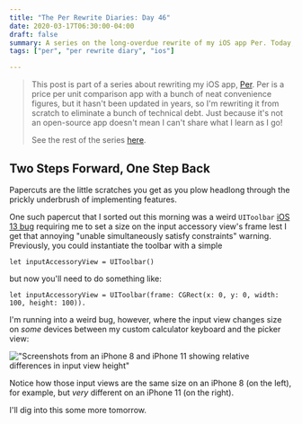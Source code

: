 ```yaml
---
title: "The Per Rewrite Diaries: Day 46"
date: 2020-03-17T06:30:00-04:00
draft: false
summary: A series on the long-overdue rewrite of my iOS app Per. Today, I gestart working on some input view oddities.
tags: ["per", "per rewrite diary", "ios"]

---
```


> This post is part of a series about rewriting my iOS app, [Per](https://droppedbits.com/apps/per). Per is a price per unit comparison app with a bunch of neat convenience figures, but it hasn't been updated in years, so I'm rewriting it from scratch to eliminate a bunch of technical debt. Just because it's not an open-source app doesn't mean I can't share what I learn as I go!
> 
> See the rest of the series [here](/tags/per-rewrite-diary/).

## Two Steps Forward, One Step Back

Papercuts are the little scratches you get as you plow headlong through the prickly underbrush of implementing features.

One such papercut that I sorted out this morning was a weird `UIToolbar` [iOS 13 bug] requiring me to set a size on the input accessory view's frame lest I get that annoying "unable simultaneously satisfy constraints" warning. Previously, you could instantiate the toolbar with a simple

```
let inputAccessoryView = UIToolbar()
```

but now you'll need to do something like:

```
let inputAccessoryView = UIToolbar(frame: CGRect(x: 0, y: 0, width: 100, height: 100)).
```

I'm running into a weird bug, however, where the input view changes size on _some_ devices between my custom calculator keyboard and the picker view:

!["Screenshots from an iPhone 8 and iPhone 11 showing relative differences in input view height"](/images/2020-03-17/input-view-bug.png)

Notice how those input views are the same size on an iPhone 8 (on the left), for example, but _very_ different on an iPhone 11 (on the right).

I'll dig into this some more tomorrow.

[iOS 13 bug]: https://forums.developer.apple.com/thread/121474#384249